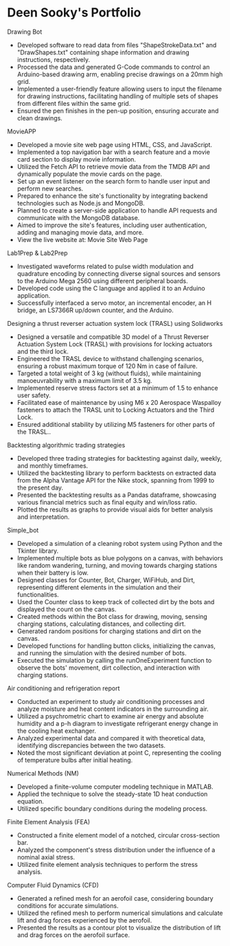 # Deen Sooky's Portfolio 

Drawing Bot
- Developed software to read data from files "ShapeStrokeData.txt" and "DrawShapes.txt" containing shape information and drawing 
  instructions, respectively.
- Processed the data and generated G-Code commands to control an Arduino-based drawing arm, enabling precise drawings on a 20mm high 
  grid.
- Implemented a user-friendly feature allowing users to input the filename for drawing instructions, facilitating handling of multiple 
  sets of shapes from different files within the same grid.
- Ensured the pen finishes in the pen-up position, ensuring accurate and clean drawings.

MovieAPP
- Developed a movie site web page using HTML, CSS, and JavaScript.
- Implemented a top navigation bar with a search feature and a movie card section to display movie information.
- Utilized the Fetch API to retrieve movie data from the TMDB API and dynamically populate the movie cards on the page.
- Set up an event listener on the search form to handle user input and perform new searches.
- Prepared to enhance the site's functionality by integrating backend technologies such as Node.js and MongoDB.
- Planned to create a server-side application to handle API requests and communicate with the MongoDB database.
- Aimed to improve the site's features, including user authentication, adding and managing movie data, and more.
- View the live website at: Movie Site Web Page
 
Lab1Prep & Lab2Prep
- Investigated waveforms related to pulse width modulation and quadrature encoding by connecting diverse signal sources and sensors to 
  the Arduino Mega 2560 using different peripheral boards.
- Developed code using the C language and applied it to an Arduino application.
- Successfully interfaced a servo motor, an incremental encoder, an H bridge, an LS7366R up/down counter, and the Arduino.
 
Designing a thrust reverser actuation system lock (TRASL) using Solidworks
- Designed a versatile and compatible 3D model of a Thrust Reverser Actuation System Lock (TRASL) with provisions for locking 
  actuators and the third lock.
- Engineered the TRASL device to withstand challenging scenarios, ensuring a robust maximum torque of 120 Nm in case of failure.
- Targeted a total weight of 3 kg (without fluids), while maintaining manoeuvrability with a maximum limit of 3.5 kg.
- Implemented reserve stress factors set at a minimum of 1.5 to enhance user safety.
- Facilitated ease of maintenance by using M6 x 20 Aerospace Waspalloy fasteners to attach the TRASL unit to Locking Actuators and the 
  Third Lock.
- Ensured additional stability by utilizing M5 fasteners for other parts of the TRASL..

Backtesting algorithmic trading strategies
- Developed three trading strategies for backtesting against daily, weekly, and monthly timeframes.
- Utilized the backtesting library to perform backtests on extracted data from the Alpha Vantage API for the Nike stock, spanning from 
  1999 to the present day.
- Presented the backtesting results as a Pandas dataframe, showcasing various financial metrics such as final equity and win/loss 
  ratio.
- Plotted the results as graphs to provide visual aids for better analysis and interpretation.

Simple_bot
- Developed a simulation of a cleaning robot system using Python and the Tkinter library.
- Implemented multiple bots as blue polygons on a canvas, with behaviors like random wandering, turning, and moving towards charging 
  stations when their battery is low.
- Designed classes for Counter, Bot, Charger, WiFiHub, and Dirt, representing different elements in the simulation and their 
  functionalities.
- Used the Counter class to keep track of collected dirt by the bots and displayed the count on the canvas.
- Created methods within the Bot class for drawing, moving, sensing charging stations, calculating distances, and collecting dirt.
- Generated random positions for charging stations and dirt on the canvas.
- Developed functions for handling button clicks, initializing the canvas, and running the simulation with the desired number of bots.
- Executed the simulation by calling the runOneExperiment function to observe the bots' movement, dirt collection, and interaction 
  with charging stations.

Air conditioning and refrigeration report 
- Conducted an experiment to study air conditioning processes and analyze moisture and heat content indicators in the surrounding air.
- Utilized a psychrometric chart to examine air energy and absolute humidity and a p-h diagram to investigate refrigerant energy 
  change in the cooling heat exchanger.
- Analyzed experimental data and compared it with theoretical data, identifying discrepancies between the two datasets.
- Noted the most significant deviation at point C, representing the cooling of temperature bulbs after initial heating.

Numerical Methods (NM)
- Developed a finite-volume computer modeling technique in MATLAB.
- Applied the technique to solve the steady-state 1D heat conduction equation.
- Utilized specific boundary conditions during the modeling process.

Finite Element Analysis (FEA)
- Constructed a finite element model of a notched, circular cross-section bar.
- Analyzed the component's stress distribution under the influence of a nominal axial stress.
- Utilized finite element analysis techniques to perform the stress analysis.

Computer Fluid Dynamics (CFD)
- Generated a refined mesh for an aerofoil case, considering boundary conditions for accurate simulations.
- Utilized the refined mesh to perform numerical simulations and calculate lift and drag forces experienced by the aerofoil.
- Presented the results as a contour plot to visualize the distribution of lift and drag forces on the aerofoil surface.



